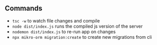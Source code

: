 ## Commands

- `tsc -w` to watch file changes and compile
- `node dist/index.js` runs the compiled js version of the server
- `nodemon dist/index.js` to re-run app on changes
- `npx mikro-orm migration:create` to create new migrations from cli
